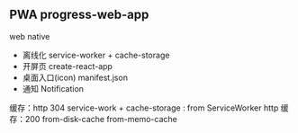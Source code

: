 ## PWA progress-web-app
web  native
- 离线化  service-worker + cache-storage
- 开屏页  create-react-app
- 桌面入口(icon)  manifest.json
- 通知  Notification


缓存：http 304
service-work + cache-storage :  from ServiceWorker
http 缓存：200  from-disk-cache from-memo-cache